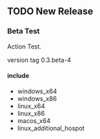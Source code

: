 ## TODO New Release

### Beta Test

Action Test.

version tag 0.3.beta-4

#### include

- windows_x64
- windows_x86
- linux_x64
- linux_x86
- macos_x64
- linux_additional_hospot
